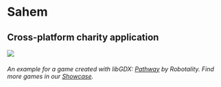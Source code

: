 # Sahem

## Cross-platform charity application

![](https://mostaql.hsoubcdn.com/uploads/thumbnails/1130229/616c4cbd85a69/threedmockup-2.png)
###### An example for a game created with libGDX: [Pathway](https://store.steampowered.com/app/546430/Pathway/) by Robotality. Find more games in our [Showcase](https://libgdx.com/showcase/).
